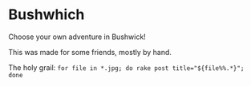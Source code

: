 # Bushwhich

Choose your own adventure in Bushwick!

This was made for some friends, mostly by hand. 

The holy grail: `for file in *.jpg; do rake post title="${file%%.*}"; done`
